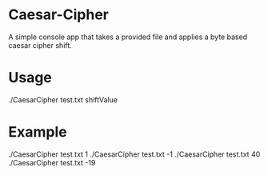 # Caesar-Cipher
A simple console app that takes a provided file and applies a byte based caesar cipher shift.

# Usage
./CaesarCipher test.txt shiftValue

# Example
./CaesarCipher test.txt 1
./CaesarCipher test.txt -1
./CaesarCipher test.txt 40
./CaesarCipher test.txt -19